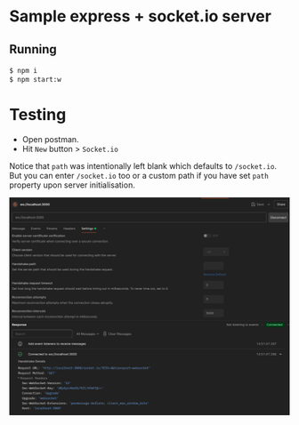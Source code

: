 # Sample express + socket.io server

## Running
```
$ npm i
$ npm start:w
```

# Testing

- Open postman.
- Hit `New` button > `Socket.io`

Notice that `path` was intentionally left blank which defaults to `/socket.io`.
But you can enter `/socket.io` too or a custom path if you have set `path` property upon server initialisation. 

![img.png](img.png)
